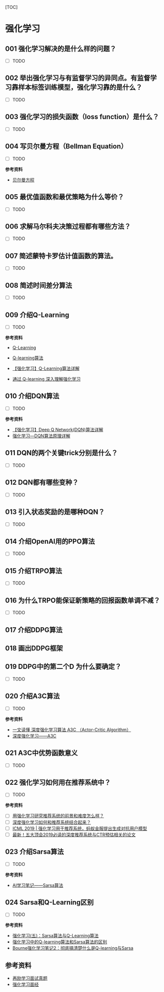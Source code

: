 [TOC]

# 强化学习

## 001 强化学习解决的是什么样的问题？

- [ ] TODO

## 002 举出强化学习与有监督学习的异同点。有监督学习靠样本标签训练模型，强化学习靠的是什么？

- [ ] TODO

## 003 强化学习的损失函数（loss function）是什么？

- [ ] TODO

## 004 写贝尔曼方程（Bellman Equation）

- [ ] TODO

**参考资料**

- [贝尔曼方程](https://blog.csdn.net/zbgzzz/article/details/80962645)

## 005 最优值函数和最优策略为什么等价？

- [ ] TODO

## 006 求解马尔科夫决策过程都有哪些方法？

- [ ] TODO

## 007 简述蒙特卡罗估计值函数的算法。

- [ ] TODO

## 008 简述时间差分算法

- [ ] TODO

## 009 介绍Q-Learning

- [ ] TODO

**参考资料**

- [Q-Learning](http://mnemstudio.org/path-finding-q-learning-tutorial.htm)

- [Q-learning算法](https://www.jianshu.com/p/eecb2230decf)
- [【强化学习】Q-Learning算法详解](https://blog.csdn.net/qq_30615903/article/details/80739243)

- [通过 Q-learning 深入理解强化学习](https://www.jiqizhixin.com/articles/2018-04-17-3)

## 010 介绍DQN算法

- [ ] TODO

**参考资料**

- [【强化学习】Deep Q Network(DQN)算法详解](https://blog.csdn.net/qq_30615903/article/details/80744083)
- [强化学习—DQN算法原理详解](https://wanjun0511.github.io/2017/11/05/DQN/)  

## 011 DQN的两个关键trick分别是什么？

- [ ] TODO

## 012 DQN都有哪些变种？

- [ ] TODO

## 013 引入状态奖励的是哪种DQN？

- [ ] TODO

## 014 介绍OpenAI用的PPO算法

- [ ] TODO

## 015 介绍TRPO算法

- [ ] TODO

## 016 为什么TRPO能保证新策略的回报函数单调不减？

- [ ] TODO

## 017 介绍DDPG算法

## 018 画出DDPG框架

## 019 DDPG中的第二个D 为什么要确定？

- [ ] TODO

## 020 介绍A3C算法

- [ ] TODO

**参考资料**

- [一文读懂 深度强化学习算法 A3C （Actor-Critic Algorithm）](https://www.cnblogs.com/wangxiaocvpr/p/8110120.html)
- [深度强化学习——A3C](https://blog.csdn.net/u013236946/article/details/73195035/)

## 021 A3C中优势函数意义

- [ ] TODO

## 022 强化学习如何用在推荐系统中？

- [ ] TODO

**参考资料**

- [ ] [用强化学习研究推荐系统的前景和难度怎么样？](https://www.zhihu.com/question/328133447)
- [ ] [深度强化学习如何和推荐系统结合起来？](https://www.zhihu.com/question/63037952)
- [ ] [ICML 2019 | 强化学习用于推荐系统，蚂蚁金服提出生成对抗用户模型](https://zhuanlan.zhihu.com/p/68029391)
- [ ] [最新！五大顶会2019必读的深度推荐系统与CTR预估相关的论文](https://zhuanlan.zhihu.com/p/69050253)

## 023 介绍Sarsa算法

- [ ] TODO

**参考资料**

- [AI学习笔记——Sarsa算法](https://www.jianshu.com/p/9bbe5aa3924b)

## 024 Sarsa和Q-Learning区别

- [ ] TODO

**参考资料**

- [强化学习(五)：Sarsa算法与Q-Learning算法](https://blog.csdn.net/liweibin1994/article/details/79119056)
- [强化学习中的Q-learning算法和Sarsa算法的区别](https://blog.csdn.net/wshixinshouaaa/article/details/80832415)
- [Bourne强化学习笔记2：彻底搞清楚什么是Q-learning与Sarsa](https://blog.csdn.net/linyijiong/article/details/81607691)

## 参考资料

- [再励学习面试真题](https://zhuanlan.zhihu.com/p/33133828)
- [强化学习面经](https://zhuanlan.zhihu.com/p/44285282)



